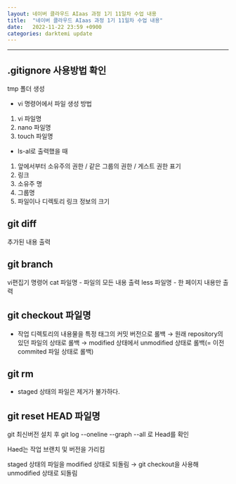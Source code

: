 ```yaml
---
layout: 네이버 클라우드 AIaas 과정 1기 11일차 수업 내용
title:  "네이버 클라우드 AIaas 과정 1기 11일차 수업 내용"
date:   2022-11-22 23:59 +0900
categories: darktemi update
---
```



---
## .gitignore 사용방법 확인

tmp 폴더 생성

- vi 명령어에서 파일 생성 방법

1. vi 파일명
2. nano 파일명
3. touch 파일명

- ls-al로 출력했을 때

1. 앞에서부터 소유주의 권한 / 같은 그룹의 권한 / 게스트 권한 표기
2. 링크
3. 소유주 명
4. 그룹명
5. 파일이나 디렉토리 링크 정보의 크기


## git diff

추가된 내용 출력


## git branch

vi편집기 명령어
cat 파일명 - 파일의 모든 내용 출력
less 파일명 - 한 페이지 내용만 출력


## git checkout 파일명

- 작업 디렉토리의 내용물을 특정 태그의 커밋 버전으로 롤백
→ 원래 repository의 있던 파일의 상태로 롤백
→ modified 상태에서 unmodified 상태로 롤백(= 이전 commited 파일 상태로 롤백)


## git rm

- staged 상태의 파일은 제거가 불가하다.


## git reset HEAD 파일명

git 최신버전 설치 후 git log --oneline --graph --all 로 Head를 확인

Haed는 작업 브랜치 및 버전을 가리킴

staged 상태의 파일을 modified 상태로 되돌림
→ git checkout을 사용해 unmodified 상태로 되돌림

## 














